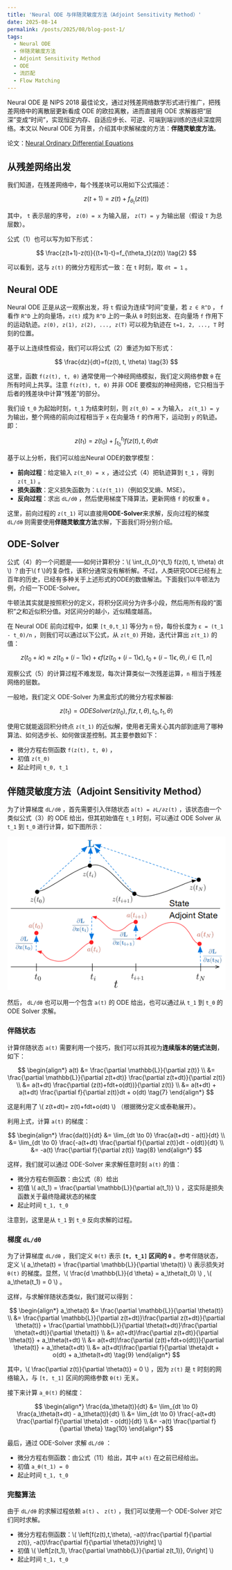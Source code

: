 ```yaml
---
title: 'Neural ODE 与伴随灵敏度方法（Adjoint Sensitivity Method）'
date: 2025-08-14
permalink: /posts/2025/08/blog-post-1/
tags:
  - Neural ODE
  - 伴随灵敏度方法
  - Adjoint Sensitivity Method
  - ODE
  - 流匹配
  - Flow Matching
---
```


Neural ODE 是 NIPS 2018 最佳论文，通过对残差网络数学形式进行推广，把残差网络中的离散层更新看成 ODE 的欧拉离散，进而直接用 ODE 求解器把“层深”变成“时间”，实现恒定内存、自适应步长、可逆、可端到端训练的连续深度网络。本文以 Neural ODE 为背景，介绍其中求解梯度的方法：**伴随灵敏度方法**。

论文：[Neural Ordinary Differential Equations](https://arxiv.org/abs/1806.07366v5)

## 从残差网络出发

我们知道，在残差网络中，每个残差块可以用如下公式描述：

$$
z(t+1)=z(t)+f_{\theta_t}(z(t)) \tag{1}
$$

其中， `t` 表示层的序号， `z(0) = x` 为输入层， `z(T) = y` 为输出层（假设 `T` 为总层数）。

公式（1）也可以写为如下形式：

$$
\frac{z(t+1)-z(t)}{(t+1)-t}=f_{\theta_t}(z(t)) \tag{2}
$$

可以看到，这与 `z(t)` 的微分方程形式一致：在 `t` 时刻，取 `dt = 1` 。

## Neural ODE

Neural ODE 正是从这一观察出发，将 `t` 假设为连续“时间”变量，若 `z ∈ R^D` ， `f` 看作 `R^D` 上的向量场，`z(t)` 成为 `R^D` 上的一条从 `0` 时刻出发、在向量场 `f` 作用下的运动轨迹。`z(0), z(1), z(2), ..., z(T)` 可以视为轨迹在 `t=1, 2, ..., T` 时刻的位置。

基于以上连续性假设，我们可以将公式（2）重述为如下形式：

$$
\frac{dz}{dt}=f(z(t), t, \theta) \tag{3}
$$

这里，函数 `f(z(t), t, θ)` 通常使用一个神经网络模拟，我们定义网络参数 `θ` 在所有时间上共享。注意 `f(z(t), t, θ)` 并非 ODE 要模拟的神经网络，它只相当于后者的残差块中计算“残差”的部分。

我们设 `t_0` 为起始时刻，`t_1` 为结束时刻，则 `z(t_0) = x` 为输入， `z(t_1) = y` 为输出，整个网络的前向过程相当于 `x` 在向量场 `f` 的作用下，运动到 `y` 的轨迹。即：

$$
z(t_1)=z(t_0)+\int_{t_0}^{t_1} f(z(t), t, \theta) dt \tag{4}
$$

基于以上分析，我们可以给出Neural ODE的数学模型：

- **前向过程**：给定输入 `z(t_0) = x` ，通过公式（4）把轨迹算到 `t_1` ，得到 `z(t_1)` 。
- **损失函数**：定义损失函数为：`L(z(t_1))`（例如交叉熵、MSE）。
- **反向过程**：求出 `dL/dθ` ，然后使用梯度下降算法，更新网络 `f` 的权重 `θ` 。

这里，前向过程的 `z(t_1)` 可以直接用**ODE-Solver**来求解，反向过程的梯度 `dL/dθ` 则需要使用**伴随灵敏度方法**求解，下面我们将分别介绍。

## ODE-Solver

公式（4）的一个问题是——如何计算积分：\\( \int_{t_0}^{t_1} f(z(t), t, \theta) dt \\) ？由于\\( f \\)的复杂性，该积分通常没有解析解。不过，人类研究ODE已经有上百年的历史，已经有多种关于上述形式的ODE的数值解法。下面我们以牛顿法为例，介绍一下ODE-Solver。

牛顿法其实就是按照积分的定义，将积分区间分为许多小段，然后用所有段的“面积”之和近似积分值。对区间分的越小，近似精度越高。

在 Neural ODE 前向过程中，如果 `[t_0,t_1]` 等分为 `n` 份，每份长度为 `ε = (t_1 - t_0)/n` ，则我们可以通过以下公式，从 `z(t_0)` 开始，迭代计算出 `z(t_1)` 的值：

$$
z(t_0+i\epsilon) \approx z(t_0+(i-1)\epsilon) + \epsilon f(z(t_0+(i-1)\epsilon), t_0+(i-1)\epsilon, \theta), i \in [1,n] \tag{5}
$$

观察公式（5）的计算过程不难发现，每次计算类似一次残差运算，`n` 相当于残差网络的层数。

一般地，我们定义 ODE-Solver 为黑盒形式的微分方程求解器:

$$
z(t_1) = ODESolver(z(t_0), f(z, t, \theta), t_0, t_1, \theta)  \tag{6}
$$

使用它就能返回积分终点 `z(t_1)` 的近似解，使用者无需关心其内部到底用了哪种算法、如何选步长、如何做误差控制。其主要参数如下：

- 微分方程右侧函数 `f(z(t), t, θ)` ，
- 初值 `z(t_0)`
- 起止时间 `t_0, t_1`

## 伴随灵敏度方法（Adjoint Sensitivity Method）

为了计算梯度 `dL/dθ` ，首先需要引入伴随状态 `a(t) = ∂L/∂z(t)` ，该状态由一个类似公式（3）的 ODE 给出，但其初始值在 `t_1` 时刻，可以通过 ODE Solver 从 `t_1` 到 `t_0` 进行计算，如下图所示：

![Illustration Adjoint Sensitivity Method](/images/202508/neural-ode-1.png)


然后， `dL/dθ` 也可以用一个包含 `a(t)` 的 ODE 给出，也可以通过从 `t_1` 到 `t_0` 的 ODE Solver 求解。

### 伴随状态

计算伴随状态 `a(t)` 需要利用一个技巧，我们可以将其视为**连续版本的链式法则**，如下：

$$
\begin{align*}
a(t) &= \frac{\partial \mathbb{L}}{\partial z(t)} \\
     &= \frac{\partial \mathbb{L}}{\partial z(t+dt)} \frac{\partial z(t+dt)}{\partial z(t)} \\
     &= a(t+dt) \frac{\partial (z(t)+fdt+o(dt))}{\partial z(t)} \\
     &= a(t+dt) + a(t+dt) \frac{\partial f}{\partial z(t)}dt + o(dt) \tag{7}
\end{align*}
$$

这是利用了 \\( z(t+dt)= z(t)+fdt+o(dt) \\) （根据微分定义或泰勒展开）。

利用上式，计算 `a(t)` 的梯度：

$$
\begin{align*}
\frac{da(t)}{dt} &= \lim_{dt \to 0} \frac{a(t+dt) - a(t)}{dt} \\
                 &= \lim_{dt \to 0} \frac{-a(t+dt) \frac{\partial f}{\partial z(t)}dt - o(dt)}{dt} \\
                 &= -a(t) \frac{\partial f}{\partial z(t)} \tag{8}
\end{align*}
$$

这样，我们就可以通过 ODE-Solver 来求解任意时刻 `a(t)` 的值：
- 微分方程右侧函数：由公式（8）给出
- 初值 \\( a(t_1) = \frac{\partial \mathbb{L}}{\partial a(t_1)} \\) ，这实际是损失函数关于最终隐藏状态的梯度
- 起止时间 `t_1, t_0`

注意到，这里是从 `t_1` 到 `t_0` 反向求解的过程。

### 梯度 `dL/dθ`

为了计算梯度 `dL/dθ` ，我们定义 `θ(t)` 表示 **`[t, t_1]` 区间的 `θ`** 。参考伴随状态，定义 \\( a_\theta(t) = \frac{\partial \mathbb{L}}{\partial \theta(t)} \\) 表示损失对 `θ(t)` 的梯度。显然，\\( \frac{d \mathbb{L}}{d \theta} = a_\theta(t_0) \\) , \\( a_\theta(t_1) = 0 \\) 。

这样，与求解伴随状态类似，我们就可以得到：

$$
\begin{align*}
a_\theta(t) &= \frac{\partial \mathbb{L}}{\partial \theta(t)} \\
            &= \frac{\partial \mathbb{L}}{\partial z(t+dt)}\frac{\partial z(t+dt)}{\partial \theta(t)} + \frac{\partial \mathbb{L}}{\partial \theta(t+dt)}\frac{\partial \theta(t+dt)}{\partial \theta(t)} \\
            &= a(t+dt)\frac{\partial z(t+dt)}{\partial \theta(t)} + a_\theta(t+dt) \\
            &= a(t+dt)\frac{\partial (z(t)+fdt+o(dt))}{\partial \theta(t)} + a_\theta(t+dt) \\
            &= a(t+dt)\frac{\partial f}{\partial \theta}dt + o(dt) + a_\theta(t+dt)  \tag{9}
\end{align*}
$$

其中，\\( \frac{\partial z(t)}{\partial \theta(t)} = 0 \\) ，因为 `z(t)` 是 `t` 时刻的网络输入，与 `[t, t_1]` 区间的网络参数 `θ(t)` 无关。

接下来计算 `a_θ(t)` 的梯度：

$$
\begin{align*}
\frac{da_\theta(t)}{dt} &= \lim_{dt \to 0} \frac{a_\theta(t+dt) - a_\theta(t)}{dt} \\
                 &= \lim_{dt \to 0} \frac{-a(t+dt) \frac{\partial f}{\partial \theta}dt - o(dt)}{dt} \\
                 &= -a(t) \frac{\partial f}{\partial \theta} \tag{10}
\end{align*}
$$

最后，通过 ODE-Solver 求解 `dL/dθ` ：
- 微分方程右侧函数：由公式（11）给出，其中 `a(t)` 在之前已经给出。
- 初值 `a_θ(t_1) = 0`
- 起止时间 `t_1, t_0`

### 完整算法

由于 `dL/dθ` 的求解过程依赖 `a(t)` 、 `z(t)` ，我们可以使用一个 ODE-Solver 对它们同时求解。

- 微分方程右侧函数：\\( \left[f(z(t),t,\theta), -a(t)\frac{\partial f}{\partial z(t)}, -a(t)\frac{\partial f}{\partial \theta(t)}\right] \\)
- 初值 \\( \left[z(t_1), \frac{\partial \mathbb{L}}{\partial z(t_1)}, 0\right] \\)
- 起止时间 `t_1, t_0 `
